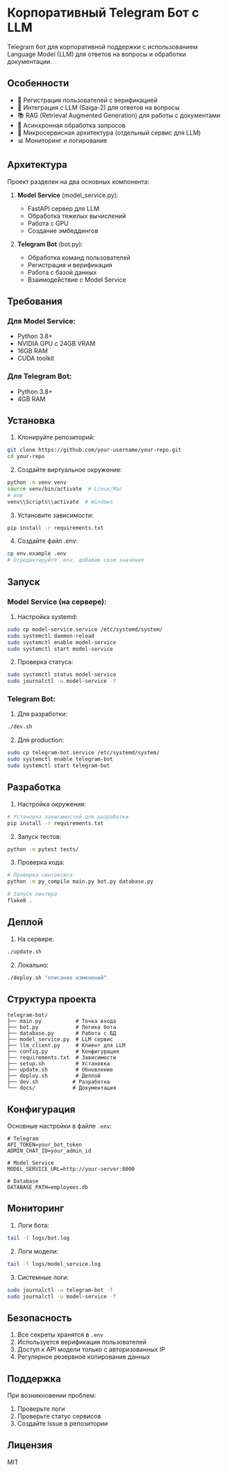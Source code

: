 # Корпоративный Telegram Бот с LLM

Telegram бот для корпоративной поддержки с использованием Language Model (LLM) для ответов на вопросы и обработки документации.

## Особенности

- 🤖 Регистрация пользователей с верификацией
- 🧠 Интеграция с LLM (Saiga-2) для ответов на вопросы
- 📚 RAG (Retrieval Augmented Generation) для работы с документами
- 🔄 Асинхронная обработка запросов
- 🎯 Микросервисная архитектура (отдельный сервис для LLM)
- 📊 Мониторинг и логирование

## Архитектура

Проект разделен на два основных компонента:

1. **Model Service** (model_service.py):
   - FastAPI сервер для LLM
   - Обработка тяжелых вычислений
   - Работа с GPU
   - Создание эмбеддингов

2. **Telegram Bot** (bot.py):
   - Обработка команд пользователей
   - Регистрация и верификация
   - Работа с базой данных
   - Взаимодействие с Model Service

## Требования

### Для Model Service:
- Python 3.8+
- NVIDIA GPU с 24GB VRAM
- 16GB RAM
- CUDA toolkit

### Для Telegram Bot:
- Python 3.8+
- 4GB RAM

## Установка

1. Клонируйте репозиторий:
```bash
git clone https://github.com/your-username/your-repo.git
cd your-repo
```

2. Создайте виртуальное окружение:
```bash
python -m venv venv
source venv/bin/activate  # Linux/Mac
# или
venv\\Scripts\\activate  # Windows
```

3. Установите зависимости:
```bash
pip install -r requirements.txt
```

4. Создайте файл .env:
```bash
cp env.example .env
# Отредактируйте .env, добавив свои значения
```

## Запуск

### Model Service (на сервере):

1. Настройка systemd:
```bash
sudo cp model-service.service /etc/systemd/system/
sudo systemctl daemon-reload
sudo systemctl enable model-service
sudo systemctl start model-service
```

2. Проверка статуса:
```bash
sudo systemctl status model-service
sudo journalctl -u model-service -f
```

### Telegram Bot:

1. Для разработки:
```bash
./dev.sh
```

2. Для production:
```bash
sudo cp telegram-bot.service /etc/systemd/system/
sudo systemctl enable telegram-bot
sudo systemctl start telegram-bot
```

## Разработка

1. Настройка окружения:
```bash
# Установка зависимостей для разработки
pip install -r requirements.txt
```

2. Запуск тестов:
```bash
python -m pytest tests/
```

3. Проверка кода:
```bash
# Проверка синтаксиса
python -m py_compile main.py bot.py database.py

# Запуск линтера
flake8 .
```

## Деплой

1. На сервере:
```bash
./update.sh
```

2. Локально:
```bash
./deploy.sh "описание изменений"
```

## Структура проекта

```
telegram-bot/
├── main.py           # Точка входа
├── bot.py            # Логика бота
├── database.py       # Работа с БД
├── model_service.py  # LLM сервис
├── llm_client.py     # Клиент для LLM
├── config.py         # Конфигурация
├── requirements.txt  # Зависимости
├── setup.sh          # Установка
├── update.sh         # Обновление
├── deploy.sh         # Деплой
├── dev.sh           # Разработка
└── docs/            # Документация
```

## Конфигурация

Основные настройки в файле `.env`:

```env
# Telegram
API_TOKEN=your_bot_token
ADMIN_CHAT_ID=your_admin_id

# Model Service
MODEL_SERVICE_URL=http://your-server:8000

# Database
DATABASE_PATH=employees.db
```

## Мониторинг

1. Логи бота:
```bash
tail -f logs/bot.log
```

2. Логи модели:
```bash
tail -f logs/model_service.log
```

3. Системные логи:
```bash
sudo journalctl -u telegram-bot -f
sudo journalctl -u model-service -f
```

## Безопасность

1. Все секреты хранятся в `.env`
2. Используется верификация пользователей
3. Доступ к API модели только с авторизованных IP
4. Регулярное резервное копирование данных

## Поддержка

При возникновении проблем:
1. Проверьте логи
2. Проверьте статус сервисов
3. Создайте Issue в репозитории

## Лицензия

MIT


